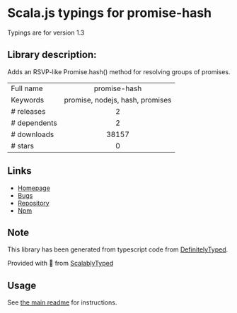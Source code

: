 
# Scala.js typings for promise-hash

Typings are for version 1.3

## Library description:
Adds an RSVP-like Promise.hash() method for resolving groups of promises.

|                    |                 |
| ------------------ | :-------------: |
| Full name          | promise-hash |
| Keywords           | promise, nodejs, hash, promises |
| # releases         | 2 |
| # dependents       | 2 |
| # downloads        | 38157 |
| # stars            | 0 |

## Links
- [Homepage](https://github.com/mtimofiiv/promise-hash#readme)
- [Bugs](https://github.com/mtimofiiv/promise-hash/issues)
- [Repository](https://github.com/mtimofiiv/promise-hash)
- [Npm](https://www.npmjs.com/package/promise-hash)
    


## Note
This library has been generated from typescript code from [DefinitelyTyped](https://definitelytyped.org).

Provided with :purple_heart: from [ScalablyTyped](https://github.com/oyvindberg/ScalablyTyped)

## Usage
See [the main readme](../../readme.md) for instructions.


